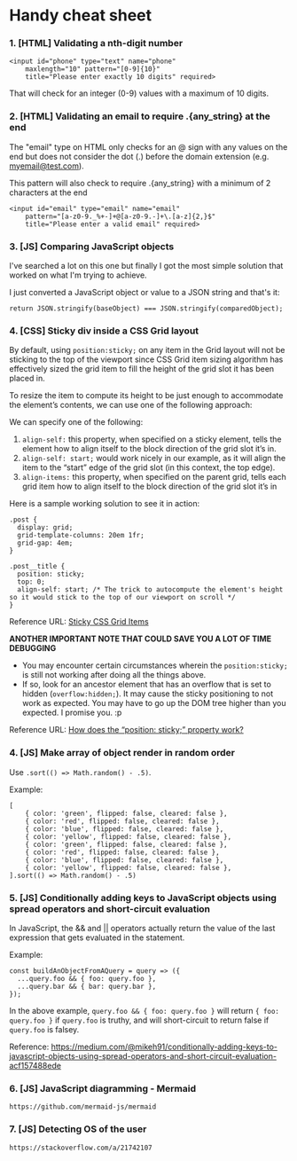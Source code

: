 # Handy cheat sheet

### 1. [HTML] Validating a nth-digit number

    <input id="phone" type="text" name="phone" 
        maxlength="10" pattern="[0-9]{10}" 
        title="Please enter exactly 10 digits" required>

That will check for an integer (0-9) values with a maximum of 10 digits.


### 2. [HTML] Validating an email to require .{any_string} at the end

The "email" type on HTML only checks for an @ sign with any values on the end but does not consider the dot (.) before the domain extension (e.g. myemail@test.com).

This pattern will also check to require .{any_string} with a minimum of 2 characters at the end

    <input id="email" type="email" name="email"
        pattern="[a-z0-9._%+-]+@[a-z0-9.-]+\.[a-z]{2,}$"
        title="Please enter a valid email" required>

### 3. [JS] Comparing JavaScript objects

I've searched a lot on this one but finally I got the most simple solution that worked on what I'm trying to achieve.

I just converted a JavaScript object or value to a JSON string and that's it:

    return JSON.stringify(baseObject) === JSON.stringify(comparedObject);

### 4. [CSS] Sticky div inside a CSS Grid layout

By default, using `position:sticky;` on any item in the Grid layout will not be sticking to the top of the viewport since CSS Grid item sizing algorithm has effectively sized the grid item to fill the height of the grid slot it has been placed in.

To resize the item to compute its height to be just enough to accommodate the element’s contents, we can use one of the following approach:

We can specify one of the following:
1. `align-self:` this property, when specified on a sticky element, tells the element how to align itself to the block direction of the grid slot it’s in. 
2. `align-self: start;` would work nicely in our example, as it will align the item to the “start” edge of the grid slot (in this context, the top edge).
3. `align-items:` this property, when specified on the parent grid, tells each grid item how to align itself to the block direction of the grid slot it’s in

Here is a sample working solution to see it in action:
    
    .post {
      display: grid;
      grid-template-columns: 20em 1fr;
      grid-gap: 4em;
    }

    .post__title {
      position: sticky;
      top: 0;
      align-self: start; /* The trick to autocompute the element's height so it would stick to the top of our viewport on scroll */
    }

Reference URL: [Sticky CSS Grid Items](https://melanie-richards.com/blog/css-grid-sticky/#how-to-fix-it)

**ANOTHER IMPORTANT NOTE THAT COULD SAVE YOU A LOT OF TIME DEBUGGING**
- You may encounter certain circumstances wherein the `position:sticky;` is still not working after doing all the things above.
- If so, look for an ancestor element that has an overflow that is set to hidden (`overflow:hidden;`). It may cause the sticky positioning to not work as expected. You may have to go up the DOM tree higher than you expected. I promise you. :p

Reference URL: [How does the “position: sticky;” property work?](https://stackoverflow.com/questions/43707076/how-does-the-position-sticky-property-work/47878455#47878455)


### 4. [JS] Make array of object render in random order

Use `.sort(() => Math.random() - .5)`.

Example:

    [
        { color: 'green', flipped: false, cleared: false },
        { color: 'red', flipped: false, cleared: false },
        { color: 'blue', flipped: false, cleared: false },
        { color: 'yellow', flipped: false, cleared: false },
        { color: 'green', flipped: false, cleared: false },
        { color: 'red', flipped: false, cleared: false },
        { color: 'blue', flipped: false, cleared: false },
        { color: 'yellow', flipped: false, cleared: false },
    ].sort(() => Math.random() - .5)

### 5. [JS] Conditionally adding keys to JavaScript objects using spread operators and short-circuit evaluation

In JavaScript, the && and || operators actually return the value of the last expression that gets evaluated in the statement.

Example:

    const buildAnObjectFromAQuery = query => ({
      ...query.foo && { foo: query.foo },
      ...query.bar && { bar: query.bar },
    });
    
In the above example, `query.foo && { foo: query.foo }` will return `{ foo: query.foo }` if `query.foo` is truthy, and will short-circuit to return false if `query.foo` is falsey.

Reference: https://medium.com/@mikeh91/conditionally-adding-keys-to-javascript-objects-using-spread-operators-and-short-circuit-evaluation-acf157488ede


### 6. [JS] JavaScript diagramming - Mermaid
    https://github.com/mermaid-js/mermaid

### 7. [JS] Detecting OS of the user
    https://stackoverflow.com/a/21742107
